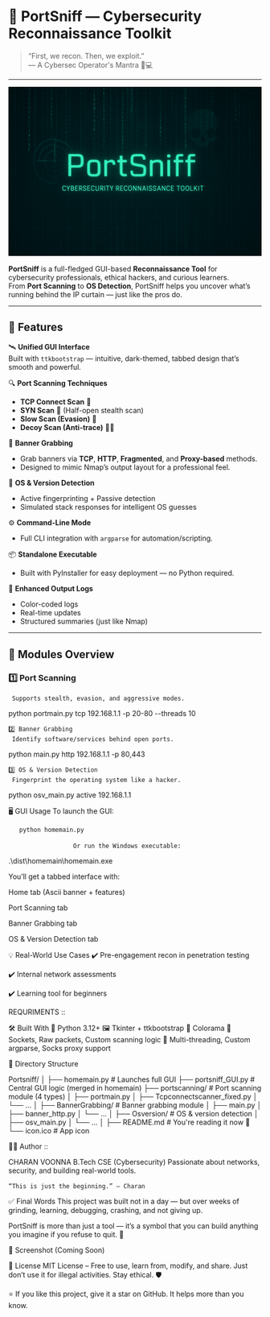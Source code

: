 # 🚀 PortSniff — Cybersecurity Reconnaissance Toolkit

> “First, we recon. Then, we exploit.”  
> — A Cybersec Operator's Mantra 🧠💻

---

![PortSniff Banner](Banner_image.png) 

**PortSniff** is a full-fledged GUI-based **Reconnaissance Tool** for cybersecurity professionals, ethical hackers, and curious learners.  
From **Port Scanning** to **OS Detection**, PortSniff helps you uncover what’s running behind the IP curtain — just like the pros do.

---

## 🎯 Features

🛰️ **Unified GUI Interface**  
Built with `ttkbootstrap` — intuitive, dark-themed, tabbed design that’s smooth and powerful.

🔍 **Port Scanning Techniques**
- **TCP Connect Scan** 🔌
- **SYN Scan** 🧿 (Half-open stealth scan)
- **Slow Scan (Evasion)** 🐢
- **Decoy Scan (Anti-trace)** 🕵️‍♂️

🪪 **Banner Grabbing**
- Grab banners via **TCP**, **HTTP**, **Fragmented**, and **Proxy-based** methods.
- Designed to mimic Nmap’s output layout for a professional feel.

🧠 **OS & Version Detection**
- Active fingerprinting + Passive detection
- Simulated stack responses for intelligent OS guesses

⚙️ **Command-Line Mode**
- Full CLI integration with `argparse` for automation/scripting.

📦 **Standalone Executable**
- Built with PyInstaller for easy deployment — no Python required.

🎨 **Enhanced Output Logs**
- Color-coded logs
- Real-time updates
- Structured summaries (just like Nmap)

---

## 🧪 Modules Overview

### 1️⃣ Port Scanning
     Supports stealth, evasion, and aggressive modes.

python portmain.py tcp 192.168.1.1 -p 20-80 --threads 10

    2️⃣ Banner Grabbing
     Identify software/services behind open ports.

python main.py http 192.168.1.1 -p 80,443
 
    3️⃣ OS & Version Detection
     Fingerprint the operating system like a hacker.
  
python osv_main.py active 192.168.1.1




🖥️ GUI Usage
To launch the GUI:

       python homemain.py
                      
                      Or run the Windows executable:

.\dist\homemain\homemain.exe

You’ll get a tabbed interface with:

Home tab (Ascii banner + features)

Port Scanning tab

Banner Grabbing tab

OS & Version Detection tab

💡 Real-World Use Cases
✔️ Pre-engagement recon in penetration testing

✔️ Internal network assessments

✔️ Learning tool for  beginners 

REQURIMENTS ::

🛠️ Built With
🐍 Python 3.12+
🖼️ Tkinter + ttkbootstrap
🌈 Colorama
🔗 Sockets, Raw packets, Custom scanning logic
🧠 Multi-threading, Custom argparse, Socks proxy support

📁 Directory Structure

Portsniff/
│
├── homemain.py               # Launches full GUI
├── portsniff_GUI.py          # Central GUI logic (merged in homemain)
├── portscanning/             # Port scanning module (4 types)
│   ├── portmain.py
│   ├── Tcpconnectscanner_fixed.py
│   └── ...
│
├── BannerGrabbing/           # Banner grabbing module
│   ├── main.py
│   ├── banner_http.py
│   └── ...
│
├── Osversion/                # OS & version detection
│   ├── osv_main.py
│   └── ...
│
├── README.md                 # You're reading it now 👀
└── icon.ico                  # App icon




👨‍💻 Author ::

 CHARAN VOONNA 
  B.Tech CSE (Cybersecurity)
  Passionate about networks, security, and building real-world tools.

    “This is just the beginning.” — Charan



✅ Final Words
This project was built not in a day —
but over weeks of grinding, learning, debugging, crashing, and not giving up.

PortSniff is more than just a tool —
it’s a symbol that you can build anything you imagine if you refuse to quit. 💯


📸 Screenshot (Coming Soon)


📌 License
MIT License – Free to use, learn from, modify, and share.
Just don’t use it for illegal activities. Stay ethical. 🛡️

⭐ If you like this project, give it a star on GitHub. It helps more than you know.
